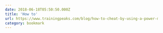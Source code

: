```yaml
---
date: 2018-06-18T05:50:50.000Z
title: 'How to'
url: https://www.trainingpeaks.com/blog/how-to-cheat-by-using-a-power-meter-in-an-ironman/
category: bookmark
---
```

